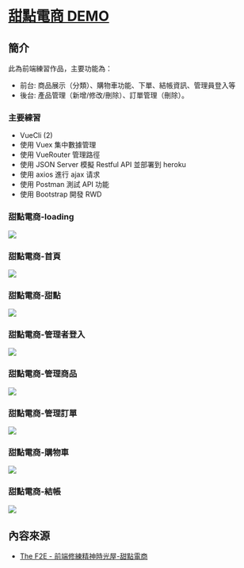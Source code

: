 #  [甜點電商 DEMO](https://lmybs112.github.io/dessertShop/dist/#/home)

## 簡介
此為前端練習作品，主要功能為：

+ 前台: 商品展示（分類）、購物車功能、下單、結帳資訊、管理員登入等
+ 後台: 產品管理（新增/修改/刪除）、訂單管理（刪除）。

### 主要練習
+ VueCli (2)
+ 使用 Vuex 集中數據管理
+ 使用 VueRouter 管理路徑
+ 使用 JSON Server 模擬 Restful API 並部署到 heroku
+ 使用 axios 進行 ajax 请求
+ 使用 Postman 測試 API 功能
+ 使用 Bootstrap 開發 RWD

### 甜點電商-loading
![](https://media.giphy.com/media/tJgxmIyUruypMp4IJV/giphy.gif)
### 甜點電商-首頁
![](https://i.imgur.com/vo6OIP8.jpg)
### 甜點電商-甜點
![](https://i.imgur.com/1XW8pPX.png)
### 甜點電商-管理者登入
![](https://i.imgur.com/EQCXPPE.png)
### 甜點電商-管理商品
![](https://i.imgur.com/d8OPv9i.png)
### 甜點電商-管理訂單
![](https://i.imgur.com/jOpqPZF.png)
### 甜點電商-購物車
![](https://i.imgur.com/G0f4yGU.png)
### 甜點電商-結帳
![](https://i.imgur.com/tsMcyUJ.png)

## 內容來源
+ [The F2E - 前端修練精神時光屋-甜點電商](https://xd.adobe.com/spec/934efdb7-a7e4-47d5-572e-efece0914f62-e57f/?fbclid=IwAR3lRkcqh1ObsBr0VwCq54mdI2vHO1P2gx_prSUCHdGsynhrnminaTkH8vE)
